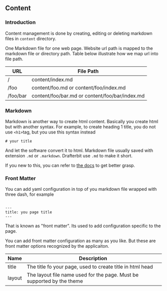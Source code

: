 ## Content

### Introduction

Content management is done by creating, editing or deleting markdown files in `content` directory.

One Markdown file for one web page.
Website url path is mapped to the markdown file or directory path. Table below illustrate
how we map url into file path.

|URL  |File Path|
| --- |-------- |
|/| content/index.md |
|/foo| content/foo.md or content/foo/index.md |
|/foo/bar| content/foo/bar.md or content/foo/bar/index.md

### Markdown

Markdown is another way to create html content.
Basically you create html but with another syntax.
For example, to create heading 1 title,
you do not use `<h1>`tag, but you use
this syntax instead
```
# your title
```
And let the software convert it to html. Markdown file usually saved
with extension `.md` or `.markdown`.
Drafterbit use `.md` to make it short.

If you new to this, you can refer to [the docs](https://daringfireball.net/projects/markdown/basics)
to get better grasp.

### Front Matter
You can add yaml configuration in top of you markdown file
wrapped with three dash, for example

```

---
title: you page title
---
```

That is known as "front matter". Its used to add configuration
specific to the page.

You can add front matter configuration as many as you like.
But these are front matter options recognized by the applicaiton.

|Name|Description|
|----|---|
|title| The title fo your page, used to create title in html head |
|layout| The layout file name used for the page. Must be supported by the theme |
